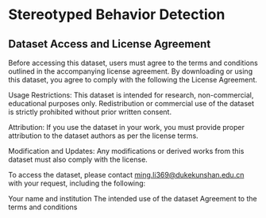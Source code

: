 # Stereotyped Behavior Detection



## Dataset Access and License Agreement

Before accessing this dataset, users must agree to the terms and conditions outlined in the accompanying license agreement. By downloading or using this dataset, you agree to comply with the following the License Agreement.

Usage Restrictions: This dataset is intended for research, non-commercial, educational purposes only. Redistribution or commercial use of the dataset is strictly prohibited without prior written consent.

Attribution: If you use the dataset in your work, you must provide proper attribution to the dataset authors as per the license terms.

Modification and Updates: Any modifications or derived works from this dataset must also comply with the license.

To access the dataset, please contact ming.li369@dukekunshan.edu.cn with your request, including the following:

Your name and institution
The intended use of the dataset
Agreement to the terms and conditions
